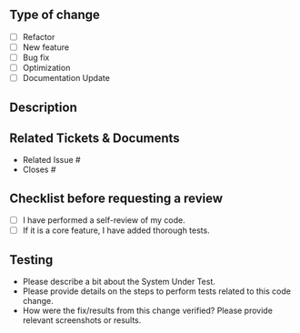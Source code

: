 ## Type of change

- [ ] Refactor
- [ ] New feature
- [ ] Bug fix
- [ ] Optimization
- [ ] Documentation Update

## Description

<!--- Describe your changes in detail -->

## Related Tickets & Documents

- Related Issue #
- Closes #

## Checklist before requesting a review

- [ ] I have performed a self-review of my code.
- [ ] If it is a core feature, I have added thorough tests.

## Testing
- Please describe a bit about the System Under Test.
- Please provide details on the steps to perform tests related to this code change.
- How were the fix/results from this change verified? Please provide relevant screenshots or results.
